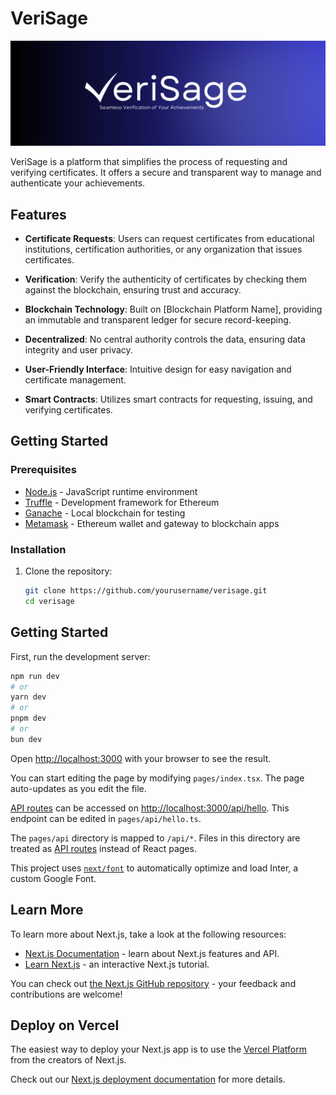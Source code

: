 # VeriSage
![Project Image/GIF](https://raw.githubusercontent.com/Horlarmmy/Web3App/5f0ddd60c87c901e7795ffd931b5aec95c8256bd/public/VeriSage%20Header.png)

VeriSage is a  platform that simplifies the process of requesting and verifying certificates. It offers a secure and transparent way to manage and authenticate your achievements.


## Features

- **Certificate Requests**: Users can request certificates from educational institutions, certification authorities, or any organization that issues certificates.

- **Verification**: Verify the authenticity of certificates by checking them against the blockchain, ensuring trust and accuracy.

- **Blockchain Technology**: Built on [Blockchain Platform Name], providing an immutable and transparent ledger for secure record-keeping.

- **Decentralized**: No central authority controls the data, ensuring data integrity and user privacy.

- **User-Friendly Interface**: Intuitive design for easy navigation and certificate management.

- **Smart Contracts**: Utilizes smart contracts for requesting, issuing, and verifying certificates.

## Getting Started

### Prerequisites

- [Node.js](https://nodejs.org/) - JavaScript runtime environment
- [Truffle](https://www.trufflesuite.com/truffle) - Development framework for Ethereum
- [Ganache](https://www.trufflesuite.com/ganache) - Local blockchain for testing
- [Metamask](https://metamask.io/) - Ethereum wallet and gateway to blockchain apps

### Installation

1. Clone the repository:
   ```bash
   git clone https://github.com/yourusername/verisage.git
   cd verisage


## Getting Started

First, run the development server:

```bash
npm run dev
# or
yarn dev
# or
pnpm dev
# or
bun dev
```

Open [http://localhost:3000](http://localhost:3000) with your browser to see the result.

You can start editing the page by modifying `pages/index.tsx`. The page auto-updates as you edit the file.

[API routes](https://nextjs.org/docs/api-routes/introduction) can be accessed on [http://localhost:3000/api/hello](http://localhost:3000/api/hello). This endpoint can be edited in `pages/api/hello.ts`.

The `pages/api` directory is mapped to `/api/*`. Files in this directory are treated as [API routes](https://nextjs.org/docs/api-routes/introduction) instead of React pages.

This project uses [`next/font`](https://nextjs.org/docs/basic-features/font-optimization) to automatically optimize and load Inter, a custom Google Font.

## Learn More

To learn more about Next.js, take a look at the following resources:

- [Next.js Documentation](https://nextjs.org/docs) - learn about Next.js features and API.
- [Learn Next.js](https://nextjs.org/learn) - an interactive Next.js tutorial.

You can check out [the Next.js GitHub repository](https://github.com/vercel/next.js/) - your feedback and contributions are welcome!

## Deploy on Vercel

The easiest way to deploy your Next.js app is to use the [Vercel Platform](https://vercel.com/new?utm_medium=default-template&filter=next.js&utm_source=create-next-app&utm_campaign=create-next-app-readme) from the creators of Next.js.

Check out our [Next.js deployment documentation](https://nextjs.org/docs/deployment) for more details.

